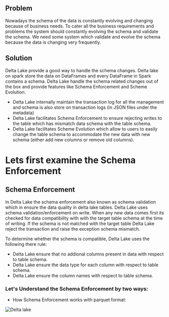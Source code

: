 
## Problem
Nowadays the schema of the data is constantly evolving and changing because of business needs. To cater all the business requirements and problems the system should constantly evolving the schema and validate the schema. We need some system which validate and evolve the schema because the data is changing very frequently.

## Solution
Delta Lake provide a good way to handle the schema changes. Delta lake on spark store the data on DataFrames and every DataFrame in Spark contains a schema. Delta Lake handle the schema related changes out of the box and provide features like Schema Enforcement and Scheme Evolution.

 - Delta Lake internally maintain the transaction log for all the management and schema is also store on transaction logs (in JSON files under the metadata)
 - Delta Lake facilitates Schema Enforcement to ensure rejecting writes to the table which has mismatch data schema with the table schema.
 - Delta Lake facilitates Scheme Evolution which allow to users to easily change the table schema to accommodate the new data with new schema (either add new columns or remove old columns).
 

# Lets first examine the Schema Enforcement

## Schema Enforcement

In Delta Lake the schema enforcement also known as schema validation which in ensure the data quality in delta lake tables. Delta Lake uses schema validation/enforcement on write. When any new data comes first its checked for data compatibility with with the target table schema at the time of writing. If the schema is not matched with the target table Delta Lake reject the transaction and raise the exception schema mismatch.

 To determine whether the schema is compatible, Delta Lake uses the following there rule:
 
 - Delta Lake ensure that no addional columns present in data with respect to table schema.
 - Delta Lake ensure the  data type for each column with respect to table schema.
 - Delta Lake ensure the column names with respect to table schema.

### Let's Understand the Schema Enforcement by two ways:

 - How Schema Enforcement works with parquet format:

![Delta lake](https://github.com/gurditsingh/blog/blob/gh-pages/_screenshots/dl_ep3.jpg?raw=true)

<!--stackedit_data:
eyJoaXN0b3J5IjpbLTc2OTc2NTA1NiwtMTU3MTExNTYyMiwzMD
E5ODAxODksLTIwMDQ1MTczMjIsLTE2NDMyNjE2NDMsLTE5Mjgw
MDc0ODksNzQ3MDU5MDc5LDY3MTUyODUxNSwtNjkxODE3ODQ0LD
EyNTUxMDg2LC0zMDIyMTM1NjksLTY2NzUxODUwMywtMTY3MDI4
NTM3MiwyMDk1OTQ3NTc4LDEyNjAwMTIyMjMsMTI1MDU1Njg1MC
w2MTk4NjI1OTIsLTE3NTc0MjM0NDYsLTE4MTcyMTk0LDIxMTQy
MTU1OTRdfQ==
-->